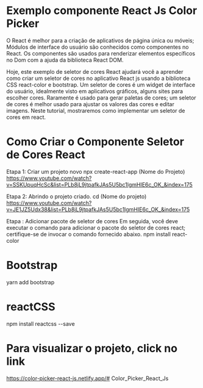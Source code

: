 # Exemplo componente React Js Color Picker
O React é melhor para a criação de aplicativos de página única ou móveis; Módulos de interface do usuário são conhecidos como componentes no React. Os componentes são usados ​​para renderizar elementos específicos no Dom com a ajuda da biblioteca React DOM.

Hoje, este exemplo de seletor de cores React ajudará você a aprender como criar um seletor de cores no aplicativo React js usando a biblioteca CSS react-color e bootstrap.
Um seletor de cores é um widget de interface do usuário, idealmente visto em aplicativos gráficos, alguns sites para escolher cores. Raramente é usado para gerar paletas de cores; um seletor de cores é melhor usado para ajustar os valores das cores e editar imagens. Neste tutorial, mostraremos como implementar um seletor de cores em react.

# Como Criar o Componente Seletor de Cores React

Etapa 1: Criar um projeto novo
npx create-react-app (Nome do Projeto)
https://www.youtube.com/watch?v=SSKUpuqHcSc&list=PLb8jL9jtpafkJAs5U5bc1lgmHIE6c_OK_&index=175

Etapa 2: Abrindo o projeto criado.
cd (Nome do projeto)
https://www.youtube.com/watch?v=JE1JZ5Udx38&list=PLb8jL9jtpafkJAs5U5bc1lgmHIE6c_OK_&index=175

Etapa  : Adicionar pacote de seletor de cores
Em seguida, você deve executar o comando para adicionar o pacote do seletor de cores react; certifique-se de invocar o comando fornecido abaixo.
npm install react-color

# Bootstrap
yarn add bootstrap
# reactCSS
npm install reactcss --save

# Para visualizar o projeto, click no link
https://color-picker-react-js.netlify.app/# Color_Picker_React_Js
